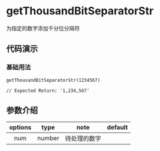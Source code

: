 # getThousandBitSeparatorStr

为指定的数字添加千分位分隔符

## 代码演示

### 基础用法

```
getThousandBitSeparatorStr(1234567)

// Expected Return: '1,234,567'
```

## 参数介绍

| options |  type  |     note     | default |
| :-----: | :----: | :----------: | :-----: |
|   num   | number | 待处理的数字 |         |
